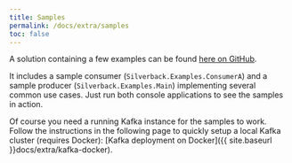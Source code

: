 ```yaml
---
title: Samples
permalink: /docs/extra/samples
toc: false
---
```


A solution containing a few examples can be found [here on GitHub](https://github.com/BEagle1984/silverback/tree/develop/samples/Examples).

It includes a sample consumer (`Silverback.Examples.ConsumerA`) and a sample producer (`Silverback.Examples.Main`) implementing several common use cases. Just run both console applications to see the samples in action.

Of course you need a running Kafka instance for the samples to work. Follow the instructions in the following page to quickly setup a local Kafka cluster (requires Docker): [Kafka deployment on Docker]({{ site.baseurl }}docs/extra/kafka-docker).

